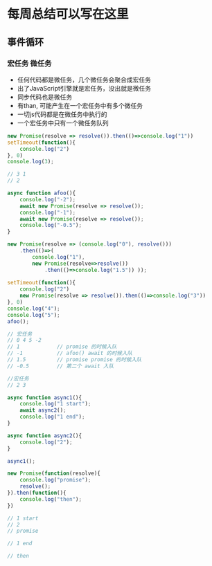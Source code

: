 # 每周总结可以写在这里

## 事件循环

### 宏任务 微任务
- 任何代码都是微任务，几个微任务会聚合成宏任务
- 出了JavaScript引擎就是宏任务，没出就是微任务
- 同步代码也是微任务
- 有than, 可能产生在一个宏任务中有多个微任务
- 一切js代码都是在微任务中执行的
- 一个宏任务中只有一个微任务队列


```javascript
new Promise(resolve => resolve()).then(()=>console.log("1"))
setTimeout(function(){
	console.log("2")
}, 0)
console.log(3);

// 3 1 
// 2
```

```javascript
async function afoo(){
	console.log("-2");
	await new Promise(resolve => resolve());
	console.log("-1");
	await new Promise(resolve => resolve());
	console.log("-0.5");
}

new Promise(resolve => (console.log("0"), resolve()))
	.then(()=>(
		console.log("1"),
		new Promise(resolve=>resolve())
			.then(()=>console.log("1.5")) ));
	
setTimeout(function(){
	console.log("2")
	new Promise(resolve => resolve()).then(()=>console.log("3"))
}, 0)
console.log("4");
console.log("5");
afoo();

// 宏任务
// 0 4 5 -2
// 1  			// promise 的时候入队
// -1			// afoo() await 的时候入队
// 1.5			// promise promise 的时候入队
// -0.5			// 第二个 await 入队

//宏任务
// 2 3
```

```javascript
async function async1(){
	console.log("1 start");
	await async2();
	console.log("1 end");
}

async function async2(){
	console.log("2");
}

async1();

new Promise(function(resolve){
	console.log("promise");
	resolve();
}).then(function(){
	console.log("then");
})

// 1 start
// 2
// promise

// 1 end

// then

```